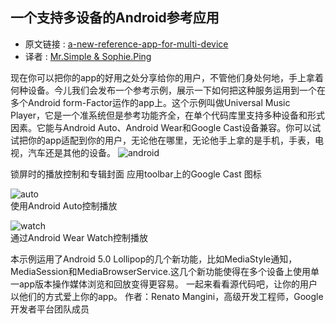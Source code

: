 一个支持多设备的Android参考应用
---
>
* 原文链接 : [a-new-reference-app-for-multi-device](http://android-developers.blogspot.com/2015/03/a-new-reference-app-for-multi-device.html)
* 译者 : [Mr.Simple & Sophie.Ping](https://www.github.com/bboyfeiyu)

现在你可以把你的app的好用之处分享给你的用户，不管他们身处何地，手上拿着何种设备。今儿我们会发布一个参考示例，展示一下如何把这种服务运用到一个在多个Android form-Factor运作的app上。这个示例叫做Universal Music Player，它是一个准系统但是参考功能齐全，在单个代码库里支持多种设备和形式因素。它能与Android Auto、Android Wear和Google Cast设备兼容。你可以试试把你的app适配到你的用户，无论他在哪里，无论他手上拿的是手机，手表，电视，汽车还是其他的设备。
![android](http://img.blog.csdn.net/20150322112056022)  

锁屏时的播放控制和专辑封面
应用toolbar上的Google Cast 图标

![auto](http://img.blog.csdn.net/20150322111453169)     
使用Android Auto控制播放

![watch](http://img.blog.csdn.net/20150322111518047)      
通过Android Wear Watch控制播放


本示例运用了Android 5.0 Lollipop的几个新功能，比如MediaStyle通知，MediaSession和MediaBrowserService.这几个新功能使得在多个设备上使用单一app版本操作媒体浏览和回放变得更容易。
一起来看看源代码吧，让你的用户以他们的方式爱上你的app。
作者：Renato Mangini，高级开发工程师，Google开发者平台团队成员
